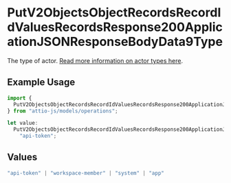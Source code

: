 # PutV2ObjectsObjectRecordsRecordIdValuesRecordsResponse200ApplicationJSONResponseBodyData9Type

The type of actor. [Read more information on actor types here](/docs/actors).

## Example Usage

```typescript
import {
  PutV2ObjectsObjectRecordsRecordIdValuesRecordsResponse200ApplicationJSONResponseBodyData9Type,
} from "attio-js/models/operations";

let value:
  PutV2ObjectsObjectRecordsRecordIdValuesRecordsResponse200ApplicationJSONResponseBodyData9Type =
    "api-token";
```

## Values

```typescript
"api-token" | "workspace-member" | "system" | "app"
```